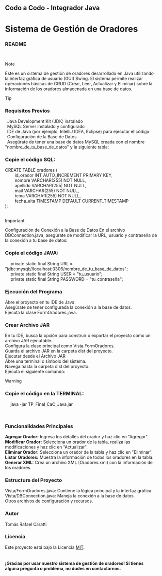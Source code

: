## Codo a Codo - Integrador Java
# Sistema de Gestión de Oradores
### README
 <br>
 
> [!Note]
> Este es un sistema de gestión de oradores desarrollado en Java utilizando la interfaz gráfica de usuario (GUI) Swing. El sistema permite realizar operaciones básicas de CRUD (Crear, Leer, Actualizar y Eliminar) sobre la información de los oradores almacenada en una base de datos.

> [!Tip]
> ### Requisitos Previos <br>
> &ensp;Java Development Kit (JDK) instalado <br>
> &ensp;MySQL Server instalado y configurado <br>
> &ensp;IDE de Java (por ejemplo, IntelliJ IDEA, Eclipse) para ejecutar el código <br>
> &ensp;Configuración de la Base de Datos <br>
> &ensp;Asegúrate de tener una base de datos MySQL creada con el nombre "nombre_de_tu_base_de_datos" y la siguiente tabla:

### Copie el código SQL: <br>
CREATE TABLE oradores ( <br>
&emsp;&emsp; id_orador INT AUTO_INCREMENT PRIMARY KEY, <br>
&emsp;&emsp; nombre VARCHAR(255) NOT NULL, <br>
&emsp;&emsp; apellido VARCHAR(255) NOT NULL, <br>
&emsp;&emsp; mail VARCHAR(255) NOT NULL, <br>
&emsp;&emsp; tema VARCHAR(255) NOT NULL, <br>
&emsp;&emsp; fecha_alta TIMESTAMP DEFAULT CURRENT_TIMESTAMP <br>
); <br><br>

>[!Important]
>Configuración de Conexión a la Base de Datos
En el archivo DBConnection.java, asegúrate de modificar la URL, usuario y contraseña de la conexión a tu base de datos:

### Copie el código JAVA: <br>
&emsp; private static final String URL = "jdbc:mysql://localhost:3306/nombre_de_tu_base_de_datos"; <br>
&emsp; private static final String USER = "tu_usuario"; <br>
&emsp; private static final String PASSWORD = "tu_contraseña";
<br>
### Ejecución del Programa <br>
Abre el proyecto en tu IDE de Java. <br>
Asegúrate de tener configurada la conexión a la base de datos. <br>
Ejecuta la clase FormOradores.java. <br>

### Crear Archivo JAR <br>
En tu IDE, busca la opción para construir o exportar el proyecto como un archivo JAR ejecutable. <br>
Configura la clase principal como Vista.FormOradores. <br>
Guarda el archivo JAR en la carpeta dist del proyecto. <br>
Ejecutar desde el Archivo JAR <br>
Abre una terminal o símbolo del sistema. <br>
Navega hasta la carpeta dist del proyecto. <br>
Ejecuta el siguiente comando: <br>
> [!Warning]
> ### Copie el código en la TERMINAL: <br>
> &emsp; java -jar TP_Final_CaC_Java.jar <br>

<br>

### Funcionalidades Principales <br>
<b>Agregar Orador:</b> Ingresa los detalles del orador y haz clic en "Agregar". <br>
<b>Modificar Orador:</b> Selecciona un orador de la tabla, realiza las modificaciones y haz clic en "Actualizar". <br>
<b>Eliminar Orador:</b> Selecciona un orador de la tabla y haz clic en "Eliminar". <br>
<b>Listar Oradores:</b> Muestra la información de todos los oradores en la tabla. <br>
<b>Generar XML:</b> Crea un archivo XML (Oradores.xml) con la información de los oradores. <br>

### Estructura del Proyecto <br>
Vista/FormOradores.java: Contiene la lógica principal y la interfaz gráfica. <br>
Vista/DBConnection.java: Maneja la conexión a la base de datos. <br>
Otros archivos de configuración y recursos. <br>

### Autor <br>
Tomás Rafael Caratti <br>

### Licencia <br>
Este proyecto está bajo la Licencia <a href="https://github.com/TomiCaratti13/IntegradorJava_CodoaCodo/blob/main/MIT%20License.txt">MIT</a>. <br><br>

#### ¡Gracias por usar nuestro sistema de gestión de oradores! Si tienes alguna pregunta o problema, no dudes en contactarnos.
